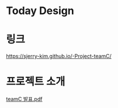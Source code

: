 # Today Design

# 링크
https://sjerry-kim.github.io/-Project-teamC/

# 프로젝트 소개
[teamC 발표.pdf](https://github.com/hjk92go/-Project-teamC/files/11098074/teamC.pdf)
